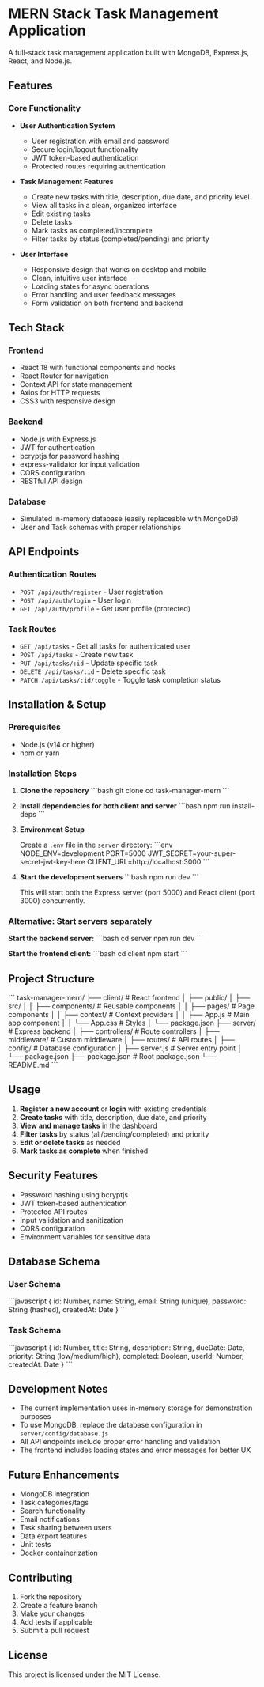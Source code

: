 # MERN Stack Task Management Application

A full-stack task management application built with MongoDB, Express.js, React, and Node.js.

## Features

### Core Functionality
- **User Authentication System**
  - User registration with email and password
  - Secure login/logout functionality
  - JWT token-based authentication
  - Protected routes requiring authentication

- **Task Management Features**
  - Create new tasks with title, description, due date, and priority level
  - View all tasks in a clean, organized interface
  - Edit existing tasks
  - Delete tasks
  - Mark tasks as completed/incomplete
  - Filter tasks by status (completed/pending) and priority

- **User Interface**
  - Responsive design that works on desktop and mobile
  - Clean, intuitive user interface
  - Loading states for async operations
  - Error handling and user feedback messages
  - Form validation on both frontend and backend

## Tech Stack

### Frontend
- React 18 with functional components and hooks
- React Router for navigation
- Context API for state management
- Axios for HTTP requests
- CSS3 with responsive design

### Backend
- Node.js with Express.js
- JWT for authentication
- bcryptjs for password hashing
- express-validator for input validation
- CORS configuration
- RESTful API design

### Database
- Simulated in-memory database (easily replaceable with MongoDB)
- User and Task schemas with proper relationships

## API Endpoints

### Authentication Routes
- `POST /api/auth/register` - User registration
- `POST /api/auth/login` - User login
- `GET /api/auth/profile` - Get user profile (protected)

### Task Routes
- `GET /api/tasks` - Get all tasks for authenticated user
- `POST /api/tasks` - Create new task
- `PUT /api/tasks/:id` - Update specific task
- `DELETE /api/tasks/:id` - Delete specific task
- `PATCH /api/tasks/:id/toggle` - Toggle task completion status

## Installation & Setup

### Prerequisites
- Node.js (v14 or higher)
- npm or yarn

### Installation Steps

1. **Clone the repository**
   \`\`\`bash
   git clone <repository-url>
   cd task-manager-mern
   \`\`\`

2. **Install dependencies for both client and server**
   \`\`\`bash
   npm run install-deps
   \`\`\`

3. **Environment Setup**
   
   Create a `.env` file in the `server` directory:
   \`\`\`env
   NODE_ENV=development
   PORT=5000
   JWT_SECRET=your-super-secret-jwt-key-here
   CLIENT_URL=http://localhost:3000
   \`\`\`

4. **Start the development servers**
   \`\`\`bash
   npm run dev
   \`\`\`
   
   This will start both the Express server (port 5000) and React client (port 3000) concurrently.

### Alternative: Start servers separately

**Start the backend server:**
\`\`\`bash
cd server
npm run dev
\`\`\`

**Start the frontend client:**
\`\`\`bash
cd client
npm start
\`\`\`

## Project Structure

\`\`\`
task-manager-mern/
├── client/                 # React frontend
│   ├── public/
│   ├── src/
│   │   ├── components/     # Reusable components
│   │   ├── pages/          # Page components
│   │   ├── context/        # Context providers
│   │   ├── App.js          # Main app component
│   │   └── App.css         # Styles
│   └── package.json
├── server/                 # Express backend
│   ├── controllers/        # Route controllers
│   ├── middleware/         # Custom middleware
│   ├── routes/             # API routes
│   ├── config/             # Database configuration
│   ├── server.js           # Server entry point
│   └── package.json
├── package.json            # Root package.json
└── README.md
\`\`\`

## Usage

1. **Register a new account** or **login** with existing credentials
2. **Create tasks** with title, description, due date, and priority
3. **View and manage tasks** in the dashboard
4. **Filter tasks** by status (all/pending/completed) and priority
5. **Edit or delete tasks** as needed
6. **Mark tasks as complete** when finished

## Security Features

- Password hashing using bcryptjs
- JWT token-based authentication
- Protected API routes
- Input validation and sanitization
- CORS configuration
- Environment variables for sensitive data

## Database Schema

### User Schema
\`\`\`javascript
{
  id: Number,
  name: String,
  email: String (unique),
  password: String (hashed),
  createdAt: Date
}
\`\`\`

### Task Schema
\`\`\`javascript
{
  id: Number,
  title: String,
  description: String,
  dueDate: Date,
  priority: String (low/medium/high),
  completed: Boolean,
  userId: Number,
  createdAt: Date
}
\`\`\`

## Development Notes

- The current implementation uses in-memory storage for demonstration purposes
- To use MongoDB, replace the database configuration in `server/config/database.js`
- All API endpoints include proper error handling and validation
- The frontend includes loading states and error messages for better UX

## Future Enhancements

- MongoDB integration
- Task categories/tags
- Search functionality
- Email notifications
- Task sharing between users
- Data export features
- Unit tests
- Docker containerization

## Contributing

1. Fork the repository
2. Create a feature branch
3. Make your changes
4. Add tests if applicable
5. Submit a pull request

## License

This project is licensed under the MIT License.
